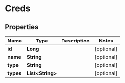 

# Creds

## Properties

Name | Type | Description | Notes
------------ | ------------- | ------------- | -------------
**id** | **Long** |  |  [optional]
**name** | **String** |  |  [optional]
**type** | **String** |  |  [optional]
**types** | **List&lt;String&gt;** |  |  [optional]



